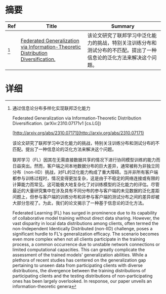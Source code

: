 # 摘要

| Ref | Title | Summary |
| --- | --- | --- |
| [^1] | [Federated Generalization via Information-Theoretic Distribution Diversification.](http://arxiv.org/abs/2310.07171) | 该论文研究了联邦学习中泛化能力的挑战，特别关注训练分布和测试分布的不匹配。提出了一种信息论的泛化方法来解决这个问题。 |

# 详细

[^1]: 通过信息论分布多样化实现联邦泛化能力

    Federated Generalization via Information-Theoretic Distribution Diversification. (arXiv:2310.07171v1 [cs.LG])

    [http://arxiv.org/abs/2310.07171](http://arxiv.org/abs/2310.07171)

    该论文研究了联邦学习中泛化能力的挑战，特别关注训练分布和测试分布的不匹配。提出了一种信息论的泛化方法来解决这个问题。

    

    联邦学习（FL）因其在无需直接数据共享的情况下进行协同模型训练的能力而日益突出。然而，客户端之间本地数据分布的巨大差异，通常被称为非独立同分布（non-IID）挑战，对FL的泛化能力构成了重大障碍。当并非所有客户端都参与训练过程时，情况变得更加复杂，这是由于不稳定的网络连接或有限的计算能力而常见。这可能极大地复杂化了对训练模型的泛化能力的评估。尽管最近的大量研究集中在涉及具有不同分布的参与客户端的未见数据的泛化差距问题上，但参与客户端的训练分布和非参与客户端的测试分布之间的差异却被大部分忽视了。为此，我们的论文揭示了一种基于信息论的泛化方法。

    Federated Learning (FL) has surged in prominence due to its capability of collaborative model training without direct data sharing. However, the vast disparity in local data distributions among clients, often termed the non-Independent Identically Distributed (non-IID) challenge, poses a significant hurdle to FL's generalization efficacy. The scenario becomes even more complex when not all clients participate in the training process, a common occurrence due to unstable network connections or limited computational capacities. This can greatly complicate the assessment of the trained models' generalization abilities. While a plethora of recent studies has centered on the generalization gap pertaining to unseen data from participating clients with diverse distributions, the divergence between the training distributions of participating clients and the testing distributions of non-participating ones has been largely overlooked. In response, our paper unveils an information-theoretic genera
    

